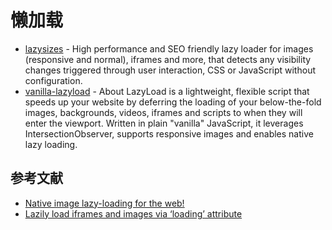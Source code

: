 # 懒加载

- [lazysizes](https://github.com/aFarkas/lazysizes) - High performance and SEO friendly lazy loader for images (responsive and normal), iframes and more, that detects any visibility changes triggered through user interaction, CSS or JavaScript without configuration.
- [vanilla-lazyload](https://github.com/verlok/vanilla-lazyload) - About
LazyLoad is a lightweight, flexible script that speeds up your website by deferring the loading of your below-the-fold images, backgrounds, videos, iframes and scripts to when they will enter the viewport. Written in plain "vanilla" JavaScript, it leverages IntersectionObserver, supports responsive images and enables native lazy loading.

## 参考文献

- [Native image lazy-loading for the web!](https://addyosmani.com/blog/lazy-loading/)
- [Lazily load iframes and images via ‘loading’ attribute](https://chromestatus.com/feature/5645767347798016)
